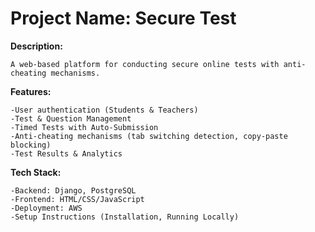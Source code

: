 # **Project Name: Secure Test**

**Description:** 
  
    A web-based platform for conducting secure online tests with anti-cheating mechanisms.

**Features:**
  
    -User authentication (Students & Teachers)
    -Test & Question Management
    -Timed Tests with Auto-Submission
    -Anti-cheating mechanisms (tab switching detection, copy-paste blocking)
    -Test Results & Analytics

**Tech Stack:**

    -Backend: Django, PostgreSQL
    -Frontend: HTML/CSS/JavaScript
    -Deployment: AWS
    -Setup Instructions (Installation, Running Locally)




